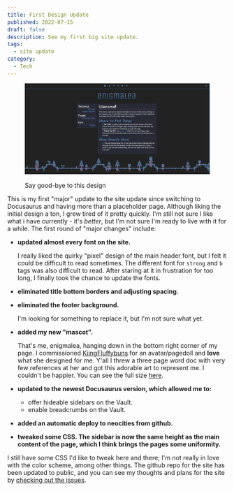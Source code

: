 ```yaml
---
title: First Design Update
published: 2022-07-15
draft: false
description: See my first big site update.
tags:
  - site update
category:
  - Tech
---
```


<figure>

![Say good-bye to this design](./img/20220715.png)

<figcaption>Say good-bye to this design</figcaption>

</figure>

This is my first "major" update to the site update since switching to Docusaurus
and having more than a placeholder page. Although liking the initial design a
ton, I grew tired of it pretty quickly. I'm still not sure I like what i have
currently - it's _better_, but I'm not sure I'm ready to live with it for a
while. The first round of "major changes" include:

<!--truncate-->

- **updated almost every font on the site.**

  I really liked the quirky "pixel" design of the main header font, but I felt
  it could be difficult to read sometimes. The different font for `strong` and
  `b` tags was also difficult to read. After staring at it in frustration for
  too long, I finally took the chance to update the fonts.

- **eliminated title bottom borders and adjusting spacing.**
- **eliminated the footer background.**

  I'm looking for something to replace it, but I'm not sure what yet.

- **added my new "mascot".**

  That's me, enigmalea, hanging down in the bottom right corner of my page. I
  commissioned <a href="https://ko-fi.com/KiingFluffybuns">KiingFluffybuns</a>
  for an avatar/pagedoll and **love** what she designed for me. Y'all I threw a
  three page word doc with very few references at her and got this adorable art
  to represent me. I couldn't be happier. You can see the full size
  <a href="https://twitter.com/enigmaleaDA/status/1536787197231255555?s=20&t=KznHSdLRPlEQLOkc7Sv6vg">here</a>.

- **updated to the newest Docusaurus version, which allowed me to:**
  - offer hideable sidebars on the Vault.
  - enable breadcrumbs on the Vault.
- **added an automatic deploy to neocities from github.**
- **tweaked some CSS. The sidebar is now the same height as the main content of
  the page, which I think brings the pages some uniformity.**

I still have some CSS I'd like to tweak here and there; I'm not really in love
with the color scheme, among other things. The github repo for the site has been
updated to public, and you can see my thoughts and plans for the site by
[checking out the issues](https://github.com/enigmalea/enigmalea/issues).

